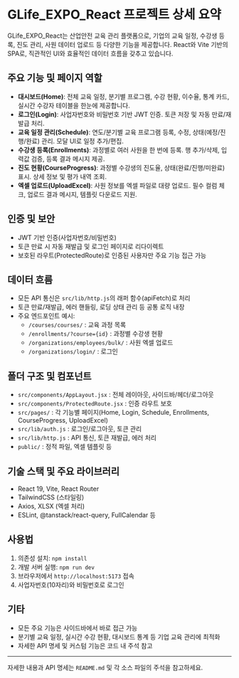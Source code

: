 
# GLife_EXPO_React 프로젝트 상세 요약

GLife_EXPO_React는 산업안전 교육 관리 플랫폼으로, 기업의 교육 일정, 수강생 등록, 진도 관리, 사원 데이터 업로드 등 다양한 기능을 제공합니다. React와 Vite 기반의 SPA로, 직관적인 UI와 효율적인 데이터 흐름을 갖추고 있습니다.

## 주요 기능 및 페이지 역할

- **대시보드(Home)**: 전체 교육 일정, 분기별 프로그램, 수강 현황, 이수율, 통계 카드, 실시간 수강자 테이블을 한눈에 제공합니다.
- **로그인(Login)**: 사업자번호와 비밀번호 기반 JWT 인증. 토큰 저장 및 자동 만료/재발급 처리.
- **교육 일정 관리(Schedule)**: 연도/분기별 교육 프로그램 등록, 수정, 상태(예정/진행/완료) 관리. 모달 UI로 일정 추가/편집.
- **수강생 등록(Enrollments)**: 과정별로 여러 사원을 한 번에 등록. 행 추가/삭제, 입력값 검증, 등록 결과 메시지 제공.
- **진도 현황(CourseProgress)**: 과정별 수강생의 진도율, 상태(완료/진행/미완료) 표시. 상세 정보 및 평가 내역 조회.
- **엑셀 업로드(UploadExcel)**: 사원 정보를 엑셀 파일로 대량 업로드. 필수 컬럼 체크, 업로드 결과 메시지, 템플릿 다운로드 지원.

## 인증 및 보안
- JWT 기반 인증(사업자번호/비밀번호)
- 토큰 만료 시 자동 재발급 및 로그인 페이지로 리다이렉트
- 보호된 라우트(ProtectedRoute)로 인증된 사용자만 주요 기능 접근 가능

## 데이터 흐름
- 모든 API 통신은 `src/lib/http.js`의 래퍼 함수(apiFetch)로 처리
- 토큰 만료/재발급, 에러 핸들링, 로딩 상태 관리 등 공통 로직 내장
- 주요 엔드포인트 예시:
	- `/courses/courses/` : 교육 과정 목록
	- `/enrollments/?course={id}` : 과정별 수강생 현황
	- `/organizations/employees/bulk/` : 사원 엑셀 업로드
	- `/organizations/login/` : 로그인

## 폴더 구조 및 컴포넌트
- `src/components/AppLayout.jsx` : 전체 레이아웃, 사이드바/헤더/로그아웃
- `src/components/ProtectedRoute.jsx` : 인증 라우트 보호
- `src/pages/` : 각 기능별 페이지(Home, Login, Schedule, Enrollments, CourseProgress, UploadExcel)
- `src/lib/auth.js` : 로그인/로그아웃, 토큰 관리
- `src/lib/http.js` : API 통신, 토큰 재발급, 에러 처리
- `public/` : 정적 파일, 엑셀 템플릿 등

## 기술 스택 및 주요 라이브러리
- React 19, Vite, React Router
- TailwindCSS (스타일링)
- Axios, XLSX (엑셀 처리)
- ESLint, @tanstack/react-query, FullCalendar 등

## 사용법
1. 의존성 설치: `npm install`
2. 개발 서버 실행: `npm run dev`
3. 브라우저에서 `http://localhost:5173` 접속
4. 사업자번호(10자리)와 비밀번호로 로그인

## 기타
- 모든 주요 기능은 사이드바에서 바로 접근 가능
- 분기별 교육 일정, 실시간 수강 현황, 대시보드 통계 등 기업 교육 관리에 최적화
- 자세한 API 명세 및 커스텀 기능은 코드 내 주석 참고

---
자세한 내용과 API 명세는 `README.md` 및 각 소스 파일의 주석을 참고하세요.